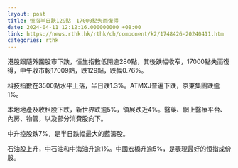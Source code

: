 ```yaml
---
layout: post
title: 恒指半日跌129點　17000點失而復得
date: 2024-04-11 12:12:16.000000000 +08:00
link: https://news.rthk.hk/rthk/ch/component/k2/1748426-20240411.htm
categories: rthk
---
```


港股跟隨外圍股市下跌，恒生指數低開逾280點，其後跌幅收窄，17000點失而復得，中午收市報17009點，跌129點，跌幅0.76%。

科技指數在3500點水平上落，半日跌1.3%。ATMXJ普遍下跌，京東集團跌逾1%。

本地地產及收租股下跌，新世界跌逾5%，領展跌近4%。醫藥、網上醫療平台、內房、物管，以及部分消費股向下。

中升控股跌7%，是半日跌幅最大的藍籌股。

石油股上升，中石油和中海油升逾1%。中國宏橋升逾5%，是表現最好的恒指成份股。
